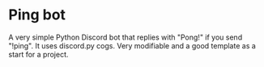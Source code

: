 # Ping bot
A very simple Python Discord bot that replies with "Pong!" if you send "!ping". It uses discord.py cogs.
Very modifiable and a good template as a start for a project.